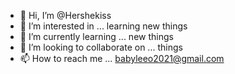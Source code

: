 - 👋 Hi, I’m @Hershekiss
- 👀 I’m interested in ... learning new things 
- 🌱 I’m currently learning ... new things 
- 💞️ I’m looking to collaborate on ... things 
- 📫 How to reach me ... babyleeo2021@gmail.com

<!---
Hershekiss/Hershekiss is a ✨ special ✨ repository because its `README.md` (this file) appears on your GitHub profile.
You can click the Preview link to take a look at your changes.
--->
